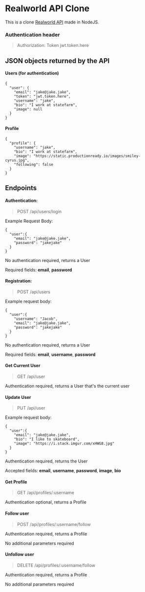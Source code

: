 # Realworld API Clone

This is a clone [Realworld API](https://github.com/gothinkster/realworld/tree/master/api) made in NodeJS.


### Authentication header
> Authorization: Token jwt.token.here

## JSON objects returned by the API
#### Users (for authentication)
```
{
  "user": {
    "email": "jake@jake.jake",
    "token": "jwt.token.here",
    "username": "jake",
    "bio": "I work at statefarm",
    "image": null
  }
}
```

#### Profile
```
{
  "profile": {
    "username": "jake",
    "bio": "I work at statefarm",
    "image": "https://static.productionready.io/images/smiley-cyrus.jpg",
    "following": false
  }
}
```

## Endpoints
#### Authentication:
> POST /api/users/login

Example Request Body:
```
{
  "user":{
    "email": "jake@jake.jake",
    "password": "jakejake"
  }
}
```
No authentication required, returns a User

Required fields: **email**, **password**


#### Registration:
> POST /api/users

Example request body:
```
{
  "user":{
    "username": "Jacob",
    "email": "jake@jake.jake",
    "password": "jakejake"
  }
}
```
No authentication required, returns a User

Required fields:  **email**, **username**, **password**

#### Get Current User
> GET /api/user

Authentication required, returns a User that's the current user

#### Update User
> PUT /api/user

Example request body:
```
{
  "user":{
    "email": "jake@jake.jake",
    "bio": "I like to skateboard",
    "image": "https://i.stack.imgur.com/xHWG8.jpg"
  }
}
```
Authentication required, returns the User

Accepted fields: **email**, **username**, **password**, **image**, **bio**

#### Get Profile
> GET /api/profiles/:username

Authentication optional, returns a Profile

#### Follow user
> POST /api/profiles/:username/follow

Authentication required, returns a Profile

No additional parameters required

#### Unfollow user
> DELETE /api/profiles/:username/follow

Authentication required, returns a Profile

No additional parameters required

